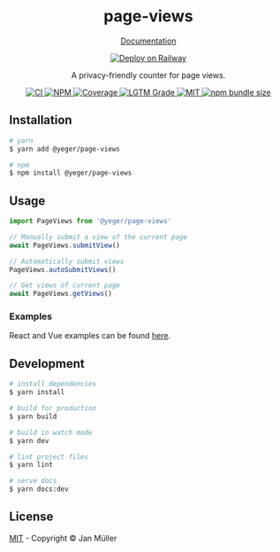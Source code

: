 <h1 align="center">page-views</h1>

<p align="center">
  <a href="https://page-views.yeger.eu">
    Documentation
  </a>
</p>

<p align="center">
  <a href="https://railway.app/new/template/ZbP0ks?referralCode=FzqVFW">
    <img alt="Deploy on Railway" src="https://railway.app/button.svg">
  </a>
</p>

<p align="center">
  A privacy-friendly counter for page views.
</p>

<p align="center">
  <a href="https://github.com/DerYeger/page-views/actions/workflows/ci.yml">
    <img alt="CI" src="https://img.shields.io/github/workflow/status/DerYeger/page-views/CI?label=ci&logo=github&color=#4DC71F">
  </a>
  <a href="https://www.npmjs.com/package/@yeger/page-views">
    <img alt="NPM" src="https://img.shields.io/npm/v/@yeger/page-views?logo=npm">
  </a>
  <a href="https://codecov.io/gh/DerYeger/page-views">
    <img alt="Coverage" src="https://codecov.io/gh/DerYeger/page-views/branch/master/graph/badge.svg?token=p35W6u2noe">
  </a>
  <a href="https://lgtm.com/projects/g/DerYeger/page-views">
    <img alt="LGTM Grade" src="https://img.shields.io/lgtm/grade/javascript/github/DerYeger/page-views?logo=lgtm">
  </a>
  <a href="https://opensource.org/licenses/MIT">
    <img alt="MIT" src="https://img.shields.io/npm/l/page-views?color=%234DC71F">
  </a>
  <a href="https://bundlephobia.com/package/@yeger/page-views">
    <img alt="npm bundle size" src="https://img.shields.io/bundlephobia/minzip/@yeger/page-views">
  </a>
</p>

## Installation

```bash
# yarn
$ yarn add @yeger/page-views

# npm
$ npm install @yeger/page-views
```

## Usage

```typescript
import PageViews from '@yeger/page-views'

// Manually submit a view of the current page
await PageViews.submitView()

// Automatically submit views
PageViews.autoSubmitViews()

// Get views of current page
await PageViews.getViews()
```

### Examples

React and Vue examples can be found [here](https://page-views.yeger.eu/examples/).

## Development

```bash
# install dependencies
$ yarn install

# build for production
$ yarn build

# build in watch mode
$ yarn dev

# lint project files
$ yarn lint

# serve docs
$ yarn docs:dev
```

## License

[MIT](./LICENSE) - Copyright &copy; Jan Müller

